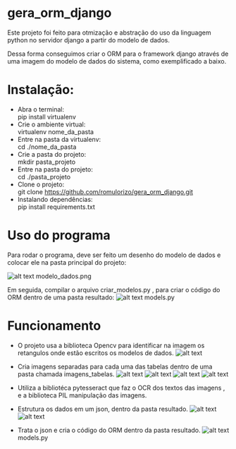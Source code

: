 # gera_orm_django

Este projeto foi feito para otmização e abstração do uso da linguagem python no servidor django a partir do modelo de dados.

Dessa forma conseguimos criar o ORM para o framework django através de uma imagem do modelo de dados do sistema, como exemplificado a baixo.

<h1>Instalação:</h1>

- Abra o terminal: 
<br>    pip install virtualenv
- Crie o ambiente virtual: 
<br>    virtualenv nome_da_pasta
- Entre na pasta da virtualenv: 
<br>    cd ./nome_da_pasta
- Crie a pasta do projeto:
<br>    mkdir pasta_projeto
- Entre na pasta do projeto:
<br>    cd ./pasta_projeto
- Clone o projeto:
<br>    git clone https://github.com/romulorizo/gera_orm_django.git
- Instalando dependências:
<br>    pip install requirements.txt

<h1>Uso do programa</h1>

Para rodar o programa, deve ser feito um desenho do modelo de dados e colocar ele na pasta principal do projeto:

![alt text](modelo_dados.png)
    modelo_dados.png

Em seguida, compilar o arquivo criar_modelos.py , para criar o código do ORM dentro de uma pasta resultado:
![alt text](./img_readme/img_models.png)
    models.py

<h1>Funcionamento</h1>

- O projeto usa a biblioteca Opencv para identificar na imagem os retangulos onde estão escritos os modelos de dados.
![alt text](./img_readme/ROI.png)

- Cria imagens separadas para cada uma das tabelas dentro de uma pasta chamada imagens_tabelas.
![alt text](./img_readme/ROI_0.png)
![alt text](./img_readme/ROI_1.png)
![alt text](./img_readme/ROI_2.png)
![alt text](./img_readme/ROI_3.png)

- Utiliza a bibliotéca pytesseract que faz o OCR dos textos das imagens , e a biblioteca PIL manipulação das imagens.
- Estrutura os dados em um json, dentro da pasta resultado.
![alt text](./img_readme/json_1.png)
![alt text](./img_readme/json_2.png)

- Trata o json e cria o código do ORM dentro da pasta resultado.
![alt text](./img_readme/img_models.png)
    models.py

